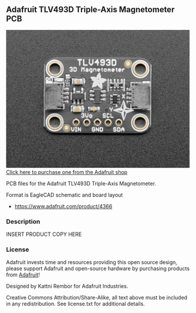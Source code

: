 ## Adafruit TLV493D Triple-Axis Magnetometer PCB

<a href="http://www.adafruit.com/products/4366"><img src="assets/4366.jpg?raw=true" width="500px"><br/>
Click here to purchase one from the Adafruit shop</a>

PCB files for the Adafruit TLV493D Triple-Axis Magnetometer. 

Format is EagleCAD schematic and board layout
* https://www.adafruit.com/product/4366

### Description

INSERT PRODUCT COPY HERE

### License

Adafruit invests time and resources providing this open source design, please support Adafruit and open-source hardware by purchasing products from [Adafruit](https://www.adafruit.com)!

Designed by Kattni Rembor for Adafruit Industries.

Creative Commons Attribution/Share-Alike, all text above must be included in any redistribution. 
See license.txt for additional details.
